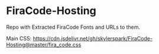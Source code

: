 # FiraCode-Hosting
Repo with Extracted FiraCode Fonts and URLs to them.

Main CSS: https://cdn.jsdelivr.net/gh/skylerspark/FiraCode-Hosting@master/fira_code.css
